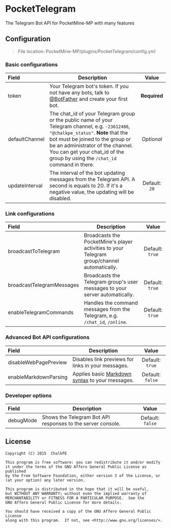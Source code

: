 # PocketTelegram
The Telegram Bot API for PocketMine-MP with many features

## Configuration
> File location: PocketMine-MP/plugins/PocketTelegram/config.yml

### Basic configurations
| Field | Description | Value |
| :--- | --- | :---: |
| token | Your Telegram bot's token. If you not have any bots, talk to [@BotFather](https://core.telegram.org/bots#botfather) and create your first bot. | **Required** |
| defaultChannel | The chat_id of your Telegram group or the public name of your Telegram channel, e.g. `-23612486`, `"@chalkpe_status"`. **Note** that the bot must be joined to the group or be an administrator of the channel. You can get your chat_id of the group by using the `/chat_id` command in there. | _Optional_ |
| updateInterval | The interval of the bot updating messages from the Telegram API. A second is equals to 20. If it's a negative value, the updating will be disabled. | Default: `20` |

### Link configurations
| Field | Description | Value |
| :--- | --- | :---: |
| broadcastToTelegram | Broadcasts the PocketMine's player activities to your Telegram group/channel automatically. | Default: `true` |
| broadcastTelegramMessages | Broadcasts the Telegram group's user messages to your server automatically. | Default: `true` |
| enableTelegramCommands | Handles the command messages from the Telegram, e.g. `/chat_id`, `/online`. | Default: `true` |

### Advanced Bot API configurations
| Field | Description | Value |
| :--- | --- | :---: |
| disableWebPagePreview | Disables link previews for links in your messages. | Default: `true` |
| enableMarkdownParsing | Applies basic [Markdown syntax](https://core.telegram.org/bots/api#using-markdown) to your messages. | Default: `false` |

### Developer options
| Field | Description | Value |
| :--- | --- | :---: |
| debugMode | Shows the Telegram Bot API responses to the server console. | Default: `false` |

## License
```
Copyright (C) 2015  ChalkPE

This program is free software: you can redistribute it and/or modify
it under the terms of the GNU Affero General Public License as published
by the Free Software Foundation, either version 3 of the License, or
(at your option) any later version.

This program is distributed in the hope that it will be useful,
but WITHOUT ANY WARRANTY; without even the implied warranty of
MERCHANTABILITY or FITNESS FOR A PARTICULAR PURPOSE.  See the
GNU Affero General Public License for more details.

You should have received a copy of the GNU Affero General Public License
along with this program.  If not, see <http://www.gnu.org/licenses/>.
```
